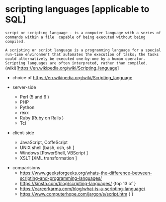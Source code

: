 # scripting languages [applicable to SQL] 
`
script or scripting language - is a computer language with a series of commands within a file 
capable of being executed without being compiled. 
`

`A scripting or script language is a programming language for a special run-time environment that automates the execution of tasks;
 the tasks could alternatively be executed one-by-one by a human operator. 
 Scripting languages are often interpreted, rather than compiled.
`
(wiki)[https://en.wikipedia.org/wiki/Scripting_language]

* choice of https://en.wikipedia.org/wiki/Scripting_language

- server-side 
  - Perl (5 and 6 )
  - PHP
  - Python
  - rexx
  - Ruby (Ruby on Rails ) 
  - Tcl

- client-side
  - JavaScript, CoffeScript
  - UNIX shell [bash, csh, sh ] 
  - Windows [PowerShell, VBScript ]
  - XSLT [XML transformation ]

* comparisions 
  - https://www.geeksforgeeks.org/whats-the-difference-between-scripting-and-programming-languages/
  - https://kinsta.com/blog/scripting-languages/ {top 13 of }
  - https://careerkarma.com/blog/what-is-a-scripting-language/
  - https://www.computerhope.com/jargon/s/script.htm { }
 
